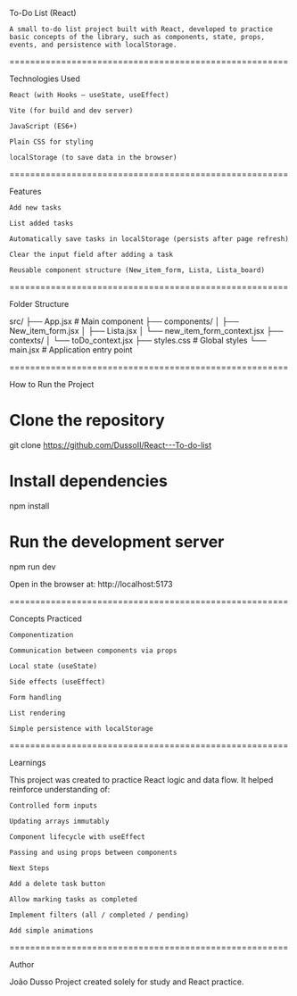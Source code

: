 To-Do List (React)

    A small to-do list project built with React, developed to practice basic concepts of the library, such as components, state, props, events, and persistence with localStorage.

======================================================

Technologies Used

    React (with Hooks — useState, useEffect)

    Vite (for build and dev server)

    JavaScript (ES6+)

    Plain CSS for styling

    localStorage (to save data in the browser)

======================================================

Features

    Add new tasks

    List added tasks

    Automatically save tasks in localStorage (persists after page refresh)

    Clear the input field after adding a task

    Reusable component structure (New_item_form, Lista, Lista_board)

======================================================

Folder Structure


src/
├── App.jsx            # Main component
├── components/
│   ├── New_item_form.jsx
│   ├── Lista.jsx
│   └── new_item_form_context.jsx
├── contexts/
│   └── toDo_context.jsx
├── styles.css         # Global styles
└── main.jsx           # Application entry point


======================================================

How to Run the Project

# Clone the repository
git clone https://github.com/DussoII/React---To-do-list

# Install dependencies
npm install

# Run the development server
npm run dev


Open in the browser at:
http://localhost:5173


======================================================


Concepts Practiced

    Componentization

    Communication between components via props

    Local state (useState)

    Side effects (useEffect)

    Form handling

    List rendering

    Simple persistence with localStorage

======================================================

Learnings

This project was created to practice React logic and data flow. It helped reinforce understanding of:

    Controlled form inputs

    Updating arrays immutably

    Component lifecycle with useEffect

    Passing and using props between components

    Next Steps

    Add a delete task button

    Allow marking tasks as completed

    Implement filters (all / completed / pending)

    Add simple animations

======================================================

Author

João Dusso
Project created solely for study and React practice.